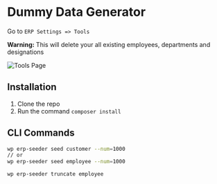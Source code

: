 # Dummy Data Generator

Go to `ERP Settings => Tools`

**Warning:** This will delete your all existing employees, departments and designations

![Tools Page](http://i.imgur.com/R5R5YlF.png)

## Installation

1. Clone the repo
1. Run the command `composer install`

## CLI Commands

```bash
wp erp-seeder seed customer --num=1000
// or
wp erp-seeder seed employee --num=1000
```

```bash
wp erp-seeder truncate employee
```